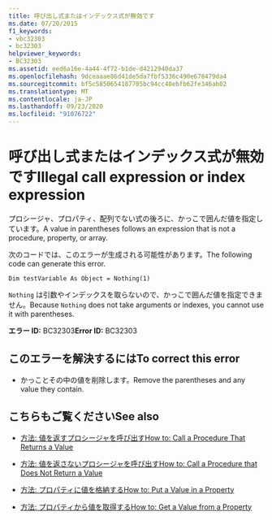 ```yaml
---
title: 呼び出し式またはインデックス式が無効です
ms.date: 07/20/2015
f1_keywords:
- vbc32303
- bc32303
helpviewer_keywords:
- BC32303
ms.assetid: eed6a16e-4a44-4f72-b1de-d4212940da37
ms.openlocfilehash: 9dceaaae86d41de5da7fbf5336c490e678479da4
ms.sourcegitcommit: bf5c5850654187705bc94cc40ebfb62fe346ab02
ms.translationtype: MT
ms.contentlocale: ja-JP
ms.lasthandoff: 09/23/2020
ms.locfileid: "91076722"
---
```

# <a name="illegal-call-expression-or-index-expression"></a><span data-ttu-id="b0e9a-102">呼び出し式またはインデックス式が無効です</span><span class="sxs-lookup"><span data-stu-id="b0e9a-102">Illegal call expression or index expression</span></span>

<span data-ttu-id="b0e9a-103">プロシージャ、プロパティ、配列でない式の後ろに、かっこで囲んだ値を指定しています。</span><span class="sxs-lookup"><span data-stu-id="b0e9a-103">A value in parentheses follows an expression that is not a procedure, property, or array.</span></span>  
  
 <span data-ttu-id="b0e9a-104">次のコードでは、このエラーが生成される可能性があります。</span><span class="sxs-lookup"><span data-stu-id="b0e9a-104">The following code can generate this error.</span></span>  
  
 `Dim testVariable As Object = Nothing(1)`  
  
 <span data-ttu-id="b0e9a-105">`Nothing` は引数やインデックスを取らないので、かっこで囲んだ値を指定できません。</span><span class="sxs-lookup"><span data-stu-id="b0e9a-105">Because `Nothing` does not take arguments or indexes, you cannot use it with parentheses.</span></span>  
  
 <span data-ttu-id="b0e9a-106">**エラー ID:** BC32303</span><span class="sxs-lookup"><span data-stu-id="b0e9a-106">**Error ID:** BC32303</span></span>  
  
## <a name="to-correct-this-error"></a><span data-ttu-id="b0e9a-107">このエラーを解決するには</span><span class="sxs-lookup"><span data-stu-id="b0e9a-107">To correct this error</span></span>  
  
- <span data-ttu-id="b0e9a-108">かっことその中の値を削除します。</span><span class="sxs-lookup"><span data-stu-id="b0e9a-108">Remove the parentheses and any value they contain.</span></span>  
  
## <a name="see-also"></a><span data-ttu-id="b0e9a-109">こちらもご覧ください</span><span class="sxs-lookup"><span data-stu-id="b0e9a-109">See also</span></span>

- [<span data-ttu-id="b0e9a-110">方法: 値を返すプロシージャを呼び出す</span><span class="sxs-lookup"><span data-stu-id="b0e9a-110">How to: Call a Procedure That Returns a Value</span></span>](../programming-guide/language-features/procedures/how-to-call-a-procedure-that-returns-a-value.md)
- [<span data-ttu-id="b0e9a-111">方法: 値を返さないプロシージャを呼び出す</span><span class="sxs-lookup"><span data-stu-id="b0e9a-111">How to: Call a Procedure that Does Not Return a Value</span></span>](../programming-guide/language-features/procedures/how-to-call-a-procedure-that-does-not-return-a-value.md)

- [<span data-ttu-id="b0e9a-112">方法: プロパティに値を格納する</span><span class="sxs-lookup"><span data-stu-id="b0e9a-112">How to: Put a Value in a Property</span></span>](../programming-guide/language-features/procedures/how-to-put-a-value-in-a-property.md)
- [<span data-ttu-id="b0e9a-113">方法: プロパティから値を取得する</span><span class="sxs-lookup"><span data-stu-id="b0e9a-113">How to: Get a Value from a Property</span></span>](../programming-guide/language-features/procedures/how-to-get-a-value-from-a-property.md)
